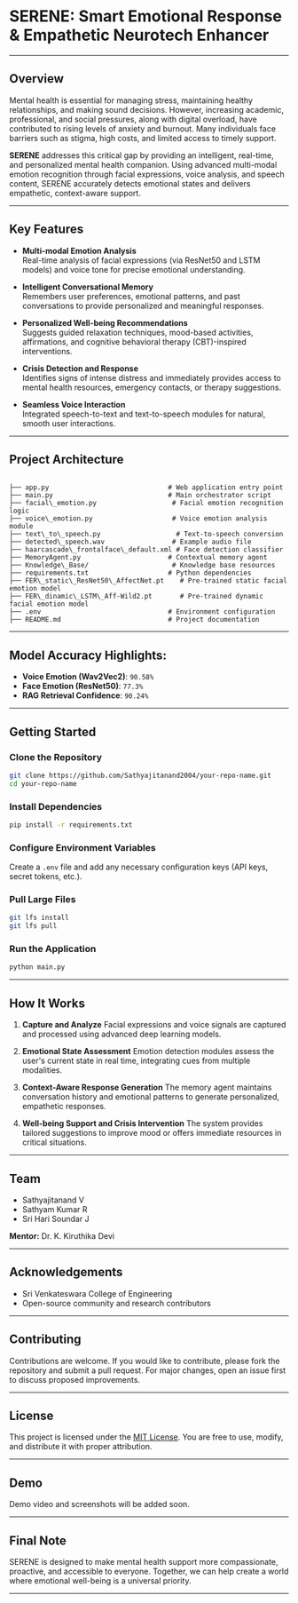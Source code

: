 


# SERENE: Smart Emotional Response & Empathetic Neurotech Enhancer



---

## Overview

Mental health is essential for managing stress, maintaining healthy relationships, and making sound decisions. However, increasing academic, professional, and social pressures, along with digital overload, have contributed to rising levels of anxiety and burnout. Many individuals face barriers such as stigma, high costs, and limited access to timely support.

**SERENE** addresses this critical gap by providing an intelligent, real-time, and personalized mental health companion. Using advanced multi-modal emotion recognition through facial expressions, voice analysis, and speech content, SERENE accurately detects emotional states and delivers empathetic, context-aware support.

---

## Key Features

- **Multi-modal Emotion Analysis**  
  Real-time analysis of facial expressions (via ResNet50 and LSTM models) and voice tone for precise emotional understanding.

- **Intelligent Conversational Memory**  
  Remembers user preferences, emotional patterns, and past conversations to provide personalized and meaningful responses.

- **Personalized Well-being Recommendations**  
  Suggests guided relaxation techniques, mood-based activities, affirmations, and cognitive behavioral therapy (CBT)-inspired interventions.

- **Crisis Detection and Response**  
  Identifies signs of intense distress and immediately provides access to mental health resources, emergency contacts, or therapy suggestions.

- **Seamless Voice Interaction**  
  Integrated speech-to-text and text-to-speech modules for natural, smooth user interactions.

---

## Project Architecture

```

├── app.py                              # Web application entry point
├── main.py                             # Main orchestrator script
├── facial\_emotion.py                   # Facial emotion recognition logic
├── voice\_emotion.py                    # Voice emotion analysis module
├── text\_to\_speech.py                   # Text-to-speech conversion
├── detected\_speech.wav                 # Example audio file
├── haarcascade\_frontalface\_default.xml # Face detection classifier
├── MemoryAgent.py                      # Contextual memory agent
├── Knowledge\_Base/                     # Knowledge base resources
├── requirements.txt                    # Python dependencies
├── FER\_static\_ResNet50\_AffectNet.pt    # Pre-trained static facial emotion model
├── FER\_dinamic\_LSTM\_Aff-Wild2.pt       # Pre-trained dynamic facial emotion model
├── .env                                # Environment configuration
├── README.md                           # Project documentation

````

---

## Model Accuracy Highlights:
- **Voice Emotion (Wav2Vec2)**: `90.58%`
- **Face Emotion (ResNet50)**: `77.3%`
- **RAG Retrieval Confidence**: `90.24%`
  
---
## Getting Started

### Clone the Repository

```bash
git clone https://github.com/Sathyajitanand2004/your-repo-name.git
cd your-repo-name
````

### Install Dependencies

```bash
pip install -r requirements.txt
```

### Configure Environment Variables

Create a `.env` file and add any necessary configuration keys (API keys, secret tokens, etc.).

### Pull Large Files

```bash
git lfs install
git lfs pull
```

### Run the Application

```bash
python main.py
```

---

## How It Works

1. **Capture and Analyze**
   Facial expressions and voice signals are captured and processed using advanced deep learning models.

2. **Emotional State Assessment**
   Emotion detection modules assess the user's current state in real time, integrating cues from multiple modalities.

3. **Context-Aware Response Generation**
   The memory agent maintains conversation history and emotional patterns to generate personalized, empathetic responses.

4. **Well-being Support and Crisis Intervention**
   The system provides tailored suggestions to improve mood or offers immediate resources in critical situations.

---

## Team

* Sathyajitanand V
* Sathyam Kumar R
* Sri Hari Soundar J

**Mentor:** Dr. K. Kiruthika Devi

---

## Acknowledgements

* Sri Venkateswara College of Engineering
* Open-source community and research contributors

---

## Contributing

Contributions are welcome. If you would like to contribute, please fork the repository and submit a pull request. For major changes, open an issue first to discuss proposed improvements.

---

## License

This project is licensed under the [MIT License](LICENSE). You are free to use, modify, and distribute it with proper attribution.

---

## Demo

Demo video and screenshots will be added soon.

---

## Final Note

SERENE is designed to make mental health support more compassionate, proactive, and accessible to everyone. Together, we can help create a world where emotional well-being is a universal priority.

---


